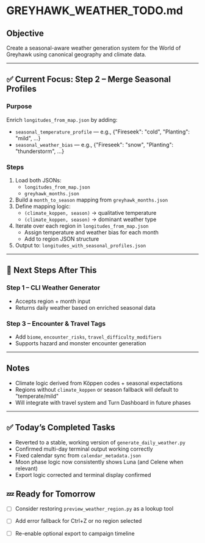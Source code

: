 # GREYHAWK_WEATHER_TODO.md

## Objective
Create a seasonal-aware weather generation system for the World of Greyhawk using canonical geography and climate data.

---

## ✅ Current Focus: Step 2 – Merge Seasonal Profiles

### Purpose
Enrich `longitudes_from_map.json` by adding:
- `seasonal_temperature_profile` — e.g., {"Fireseek": "cold", "Planting": "mild", ...}
- `seasonal_weather_bias` — e.g., {"Fireseek": "snow", "Planting": "thunderstorm", ...}

### Steps
1. Load both JSONs:
   - `longitudes_from_map.json`
   - `greyhawk_months.json`
2. Build a `month_to_season` mapping from `greyhawk_months.json`
3. Define mapping logic:
   - `(climate_koppen, season)` → qualitative temperature
   - `(climate_koppen, season)` → dominant weather type
4. Iterate over each region in `longitudes_from_map.json`
   - Assign temperature and weather bias for each month
   - Add to region JSON structure
5. Output to: `longitudes_with_seasonal_profiles.json`

---

## 🧭 Next Steps After This
### Step 1 – CLI Weather Generator
- Accepts region + month input
- Returns daily weather based on enriched seasonal data

### Step 3 – Encounter & Travel Tags
- Add `biome`, `encounter_risks`, `travel_difficulty_modifiers`
- Supports hazard and monster encounter generation

---

## Notes
- Climate logic derived from Köppen codes + seasonal expectations
- Regions without `climate_koppen` or season fallback will default to "temperate/mild"
- Will integrate with travel system and Turn Dashboard in future phases
---

## ✅ Today’s Completed Tasks

- Reverted to a stable, working version of `generate_daily_weather.py`
- Confirmed multi-day terminal output working correctly
- Fixed calendar sync from `calendar_metadata.json`
- Moon phase logic now consistently shows Luna (and Celene when relevant)
- Export logic corrected and terminal display confirmed

## 💤 Ready for Tomorrow

- [ ] Consider restoring `preview_weather_region.py` as a lookup tool
- [ ] Add error fallback for Ctrl+Z or no region selected
- [ ] Re-enable optional export to campaign timeline

